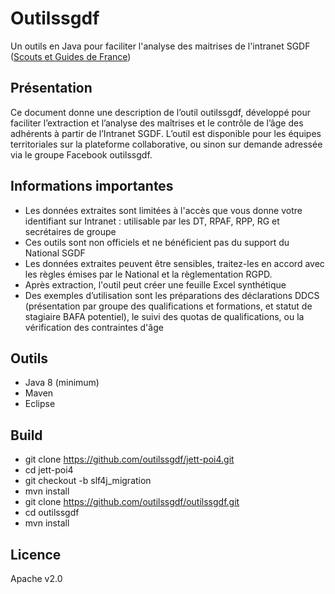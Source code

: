 # Outilssgdf

Un outils en Java pour faciliter l'analyse des maitrises de l'intranet SGDF ([Scouts et Guides de France](https://www.sgdf.fr))

## Présentation
Ce document donne une description de l’outil outilssgdf, développé pour faciliter l’extraction et l’analyse des maîtrises et le contrôle de l’âge des adhérents à partir de l’Intranet SGDF.
L’outil est disponible pour les équipes territoriales sur la plateforme collaborative, ou sinon sur demande adressée via le groupe Facebook outilssgdf.

## Informations importantes
- Les données extraites sont limitées à l'accès que vous donne votre identifiant sur Intranet : utilisable par les DT, RPAF, RPP, RG et secrétaires de groupe 
- Ces outils sont non officiels et ne bénéficient pas du support du National SGDF
- Les données extraites peuvent être sensibles, traitez-les en accord avec les règles émises par le National et la règlementation RGPD.
- Après extraction, l'outil peut créer une feuille Excel synthétique
- Des exemples d’utilisation sont les préparations des déclarations DDCS  (présentation par groupe des qualifications et formations, et statut de stagiaire BAFA potentiel), le suivi des quotas de qualifications, ou la vérification des contraintes d'âge


## Outils
- Java 8 (minimum)
- Maven
- Eclipse

## Build
- git clone https://github.com/outilssgdf/jett-poi4.git
- cd jett-poi4
- git checkout -b slf4j_migration
- mvn install
- git clone https://github.com/outilssgdf/outilssgdf.git
- cd outilssgdf
- mvn install

## Licence
Apache v2.0
